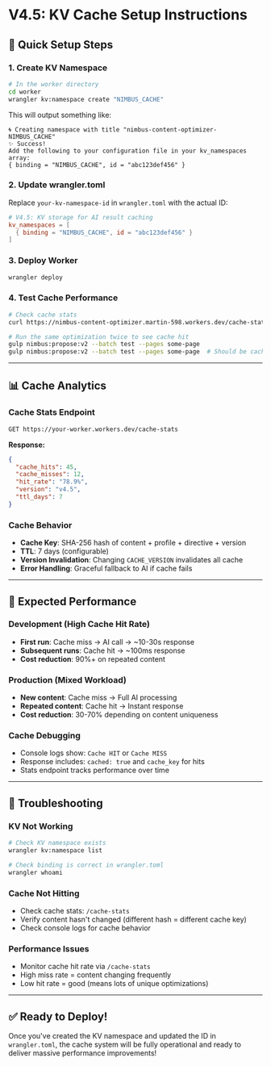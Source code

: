 # V4.5: KV Cache Setup Instructions

## 🎯 **Quick Setup Steps**

### **1. Create KV Namespace**
```bash
# In the worker directory
cd worker
wrangler kv:namespace create "NIMBUS_CACHE"
```

This will output something like:
```
🌀 Creating namespace with title "nimbus-content-optimizer-NIMBUS_CACHE"
✨ Success!
Add the following to your configuration file in your kv_namespaces array:
{ binding = "NIMBUS_CACHE", id = "abc123def456" }
```

### **2. Update wrangler.toml**
Replace `your-kv-namespace-id` in `wrangler.toml` with the actual ID:

```toml
# V4.5: KV storage for AI result caching
kv_namespaces = [
  { binding = "NIMBUS_CACHE", id = "abc123def456" }
]
```

### **3. Deploy Worker**
```bash
wrangler deploy
```

### **4. Test Cache Performance**
```bash
# Check cache stats
curl https://nimbus-content-optimizer.martin-598.workers.dev/cache-stats

# Run the same optimization twice to see cache hit
gulp nimbus:propose:v2 --batch test --pages some-page
gulp nimbus:propose:v2 --batch test --pages some-page  # Should be cached
```

---

## 📊 **Cache Analytics**

### **Cache Stats Endpoint**
```bash
GET https://your-worker.workers.dev/cache-stats
```

**Response:**
```json
{
  "cache_hits": 45,
  "cache_misses": 12,
  "hit_rate": "78.9%",
  "version": "v4.5",
  "ttl_days": 7
}
```

### **Cache Behavior**
- **Cache Key**: SHA-256 hash of content + profile + directive + version
- **TTL**: 7 days (configurable)
- **Version Invalidation**: Changing `CACHE_VERSION` invalidates all cache
- **Error Handling**: Graceful fallback to AI if cache fails

---

## 🎯 **Expected Performance**

### **Development (High Cache Hit Rate)**
- **First run**: Cache miss → AI call → ~10-30s response
- **Subsequent runs**: Cache hit → ~100ms response
- **Cost reduction**: 90%+ on repeated content

### **Production (Mixed Workload)**
- **New content**: Cache miss → Full AI processing
- **Repeated content**: Cache hit → Instant response
- **Cost reduction**: 30-70% depending on content uniqueness

### **Cache Debugging**
- Console logs show: `Cache HIT` or `Cache MISS`
- Response includes: `cached: true` and `cache_key` for hits
- Stats endpoint tracks performance over time

---

## 🔧 **Troubleshooting**

### **KV Not Working**
```bash
# Check KV namespace exists
wrangler kv:namespace list

# Check binding is correct in wrangler.toml
wrangler whoami
```

### **Cache Not Hitting**
- Check cache stats: `/cache-stats`
- Verify content hasn't changed (different hash = different cache key)
- Check console logs for cache behavior

### **Performance Issues**
- Monitor cache hit rate via `/cache-stats`
- High miss rate = content changing frequently
- Low hit rate = good (means lots of unique optimizations)

---

## ✅ **Ready to Deploy!**

Once you've created the KV namespace and updated the ID in `wrangler.toml`, the cache system will be fully operational and ready to deliver massive performance improvements!

